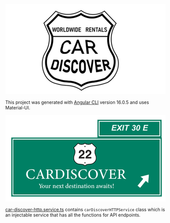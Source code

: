 ![Logo](/backend/src/main/resources/Logo/LogoWhiteBg.png)

This project was generated with [Angular CLI](https://github.com/angular/angular-cli) version 16.0.5 and uses Material-UI.

![LogoWithTagline](/backend/src/main/resources/Logo/LogoLargeWithTagline.png)


[car-discover-http.service.ts](/src/car-discover-http.service.ts) contains `carDiscoverHTTPService` class which is an injectable service that has all the functions for API endpoints.

